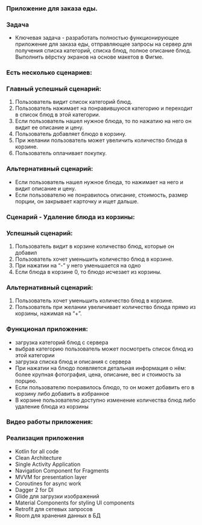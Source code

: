 
### Приложение для заказа еды.

### Задача
- Ключевая задача - разработать полностью функционирующее приложение для заказа еды, отправляющее запросы на сервер для получения списка категорий,
списка блюд, полное описание блюд. Выполнить вёрстку экранов на основе макетов в Фигме.
### Есть несколько сценариев:
### Главный успешный сценарий:
1. Пользователь видит список категорий блюд.
2. Пользователь нажимает на понравившуюся категорию и переходит в список блюд в этой категории.
3. Если пользователь нашел нужное блюда, то по нажатию на него он видит ее описание и цену.
4. Пользователь добавляет блюдо в корзину.
5. При желании пользователь может увеличить количество блюда в корзине.
6. Пользователь оплачивает покупку.

### Альтернативный сценарий:
- Если пользователь нашел нужное блюда, то нажимает на него и видит описание и цену.
- Если пользователю не понравилось описание, стоимость, размер порции, он закрывает карточку и ищет дальше.

### Сценарий - Удаление блюда из корзины:

### Успешный сценарий:
1.	Пользователь видит в корзине количество блюд, которые он добавил
2.	Пользователь хочет уменьшить количество блюд в корзине.
3.	При нажатии на “-” у него уменьшается на одно
4.	Если блюда в корзине 0, то блюдо исчезает из корзины.

### Альтернативный сценарий:
1. Пользователь хочет уменьшить количество блюд в корзине.
2. Пользователь при желании увеличивает количество блюда прямо из корзины, нажимая на “+”.


### Функционал приложения: 
- загрузка категорий блюд с сервера
- выбрав категорию пользователь может посмотреть список блюд из этой категории
- загрузка списка блюд и описания с сервера
- При нажатии на блюдо появляется детальная информация о нём: более крупная фотография, цена, описание, вес и стоимость за порцию.
- Если пользователю понравилось блюдо, то он может добавить его в корзину либо добавить в избранное
- В корзине пользователю доступно изменение количества блюд либо удаление блюда из корзины

### Видео работы приложения:



### Реализация приложения
- Kotlin for all code
- Clean Architecture
- Single Activity Application
- Navigation Component for Fragments
- MVVM for presentation layer
- Coroutines for async work
- Dagger 2 for DI
- Glide для загрузки изображений
- Material Components for styling UI components
- Retrofit для сетевых запросов
- Room для хранения данных в БД